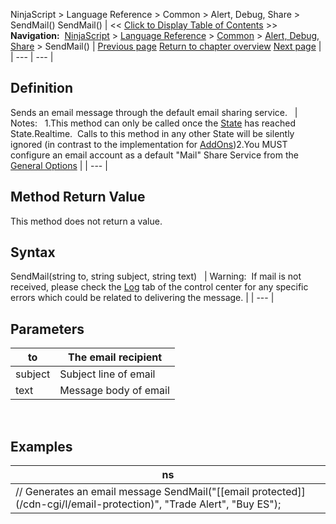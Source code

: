﻿
NinjaScript \> Language Reference \> Common \> Alert, Debug, Share \> SendMail()
SendMail()
| \<\< [Click to Display Table of Contents](sendmail.md) \>\> **Navigation:**     [NinjaScript](ninjascript-1.md) \> [Language Reference](language_reference_wip-1.md) \> [Common](common-1.md) \> [Alert, Debug, Share](alert__debugging_and_sharing-1.md) \> SendMail() | [Previous page](rearmalert-1.md) [Return to chapter overview](alert__debugging_and_sharing-1.md) [Next page](share-1.md) |
| --- | --- |
## Definition
Sends an email message through the default email sharing service. 
 
| Notes:   1\.This method can only be called once the [State](state-1.md) has reached State.Realtime.  Calls to this method in any other State will be silently ignored (in contrast to the implementation for [AddOns](alert_and_debug_concepts-1.md))2\.You MUST configure an email account as a default "Mail" Share Service from the [General Options](general_section-1.md) |
| --- |

## Method Return Value
This method does not return a value.
 
## Syntax
SendMail(string to, string subject, string text)
 
| Warning:  If mail is not received, please check the [Log](log_tab2-1.md) tab of the control center for any specific errors which could be related to delivering the message. |
| --- |

## Parameters
| to | The email recipient |
| --- | --- |
| subject | Subject line of email |
| text | Message body of email |

 
## 
## Examples
| ns |
| --- |
| // Generates an email message SendMail("[\[email protected]](/cdn-cgi/l/email-protection)", "Trade Alert", "Buy ES"); |
